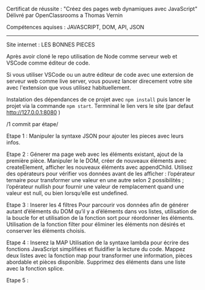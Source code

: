 Certificat de réussite : "Créez des pages web dynamiques avec JavaScript" 
Délivré par OpenClassrooms a Thomas Vernin

Compétences aquises : JAVASCRIPT, DOM, API, JSON

_______

Site internet : LES BONNES PIECES 

Après avoir cloné le repo utilisation de Node comme serveur web et VSCode comme éditeur de code.

Si vous utiliser VSCode ou un autre éditeur de code avec une extersion de serveur web comme live server, vous pouvez lancer direcement votre site avec l'extension que vous utilisez habituellement. 

Instalation des dépendances de ce projet avec `npm install` puis lancer le projet via la commande `npm start`. Termninal le lien vers le site (par defaut http://127.0.0.1:8080 )

/1 commit par étape/

Etape 1 : Manipuler la syntaxe JSON pour ajouter les pieces avec leurs infos.

Etape 2 : Génerer ma page web avec les éléments existant, ajout de la première pièce. Manipuler le le DOM, créer de nouveaux éléments avec createElement, afficher les nouveaux éléments avec appendChild. 
Utilisez des opérateurs pour vérifier vos données avant de les afficher : l’opérateur ternaire pour transformer une valeur en une autre selon 2 possibilités ; l’opérateur nullish pour fournir une valeur de remplacement quand une valeur est null, ou bien lorsqu’elle est undefined.

Etape 3 : Inserer les 4 filtres
Pour parcourir vos données afin de générer autant d’éléments du DOM qu’il y a d’éléments dans vos listes, utilisation de la boucle for et utilisation de la fonction sort pour réordonner les éléments. Utilisation de la fonction filter pour éliminer les éléments non désirés et conserver les éléments choisis.

Etape 4 : Inserez la MAP
Utilisation de la syntaxe lambda pour écrire des fonctions JavaScript simplifiées et fluidifier la lecture du code.
Mappez deux listes avec la fonction map pour transformer une information, pièces abordable et pièces disponible.
Supprimez des éléments dans une liste avec la fonction splice.

Etape 5 : 
